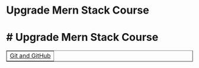 # Upgrade Mern Stack Course
<!DOCTYPE html>
<html lang="en">
<head>
    <meta charset="UTF-8">
    <meta name="viewport" content="width=device-width, initial-scale=1.0">
    <title>Document</title>
</head>
<body>
    <h1># Upgrade Mern Stack Course</h1>
    <table style="width: 100%;" border="1">
        <tr>
            <td>
                <a href="git-github/index.html">Git and GitHub</a>
            </td>
        </tr>
    </table>
</body>
</html>